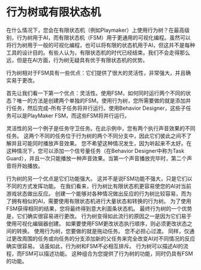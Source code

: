 ﻿# 行为树或有限状态机
在什么情况下，您会在有限状态机（例如Playmaker）上使用行为树？在最高级别，行为树用于AI，而有限状态机（FSM）用于更通用的可视化编程。虽然可以将行为树用于一般的可视化编程，也可以将有限的状态机用于AI，但这并不是每种工具的设计目的。有些人认为，有限状态机的时代已经结束。我们不会走得那么远，但是在AI方面，行为树无疑具有优于有限状态机的优势。

行为树相对于FSM具有一些优点：它们提供了很大的灵活性，非常强大，并且确实易于更改。

首先让我们看一下第一个优点：灵活性。使用FSM，如何同时运行两个不同的状态？唯一的方法是创建两个单独的FSM。使用行为树，您所需要做的就是添加并行任务，然后完成–所有子任务将并行运行。使用Behavior Designer，这些子任务可以是PlayMaker FSM，而这些FSM将并行运行。

灵活性的另一个例子是任务守卫任务。在此示例中，您有两个执行声音效果的不同任务。
这两个不同的任务位于行为树的两个不同分支中，因此它们彼此之间不了解并且可能同时播放声音效果。
您不希望这种情况发生，因为听起来不太好。在这种情况下，您可以添加一个信号量任务（在Behavior Designer中称为Task Guard），并且一次只能播放一种声音效果。当第一个声音播放完毕时，第二个声音将开始播放。

行为树的另一个优点是它们功能强大。
这并不是说FSM功能不强大，只是它们以不同的方式发挥功能。
在我们看来，行为树比有限状态机更容易使您的AI对当前游戏状态做出反应。
创建一个能够对各种情况做出反应的行为树比较容易，而为了拥有相似的AI，需要使用有限状态机进行大量状态和转换的行为树。
为了使用FSM获得相同的结果，您将最终得到意大利面条状态机。
最终行为树的一个优势是，它们确实很容易进行更改。
行为树变得如此流行的原因之一是因为它们易于使用可视化编辑器创建。
如果要使用FSM更改状态执行顺序，则必须更改状态之间的转换。
使用行为树，您要做的就是拖动任务。
您不必担心过渡。
同样，仅通过更改周围的任务或向任务的分支添加新的父任务来完全改变AI对不同情况的反应确实很容易。
话虽如此，行为树和FSM不必相互排斥。
行为树可以描述AI的流程，而FSM可以描述功能。
这种组合为您提供了行为树的功能，同时仍具有FSM的功能。

<!--stackedit_data:
eyJoaXN0b3J5IjpbLTEwMDI4MTE1MzAsLTEwMTYyMzc2MjMsLT
QzNjgzNjUzLC0xNjE2OTcxNTg5LDczMDk5ODExNl19
-->